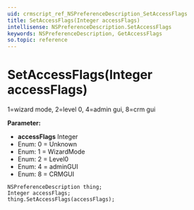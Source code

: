 ```yaml
---
uid: crmscript_ref_NSPreferenceDescription_SetAccessFlags
title: SetAccessFlags(Integer accessFlags)
intellisense: NSPreferenceDescription.SetAccessFlags
keywords: NSPreferenceDescription, GetAccessFlags
so.topic: reference
---
```


# SetAccessFlags(Integer accessFlags)

1=wizard mode, 2=level 0, 4=admin gui, 8=crm gui

**Parameter:** 
* **accessFlags** Integer
* Enum: 0 = Unknown 
* Enum: 1 = WizardMode 
* Enum: 2 = Level0 
* Enum: 4 = adminGUI 
* Enum: 8 = CRMGUI 

```crmscript
NSPreferenceDescription thing;
Integer accessFlags;
thing.SetAccessFlags(accessFlags);
```

